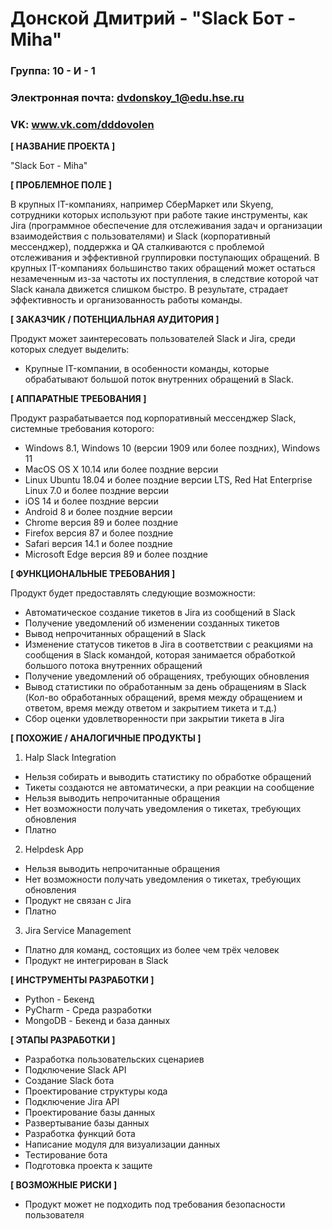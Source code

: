 # Донской Дмитрий - "Slack Бот - Miha"


### Группа: 10 - И - 1
### Электронная почта: dvdonskoy_1@edu.hse.ru
### VK: www.vk.com/dddovolen


**[ НАЗВАНИЕ ПРОЕКТА ]**

"Slack Бот - Miha"

**[ ПРОБЛЕМНОЕ ПОЛЕ ]**

В крупных IT-компаниях, например СберМаркет или Skyeng, сотрудники которых используют при работе такие инструменты, как Jira (программное обеспечение для отслеживания задач и организации взаимодействия с пользователями) и Slack (корпоративный мессенджер), поддержка и QA сталкиваются с проблемой отслеживания и эффективной группировки поступающих обращений. В крупных IT-компаниях большинство таких обращений может остаться незамеченным из-за частоты их поступления, в следствие которой чат Slack канала движется слишком быстро. В результате, страдает эффективность и организованность работы команды.

**[ ЗАКАЗЧИК / ПОТЕНЦИАЛЬНАЯ АУДИТОРИЯ ]**

Продукт может заинтересовать пользователей Slack и Jira, среди которых следует выделить:

* Крупные IT-компании, в особенности команды, которые обрабатывают большой поток внутренних обращений в Slack.

**[ АППАРАТНЫЕ ТРЕБОВАНИЯ ]** 

Продукт разрабатывается под корпоративный мессенджер Slack, системные требования которого:

* Windows 8.1, Windows 10 (версии 1909 или более поздних), Windows 11
* MacOS OS X 10.14 или более поздние версии
* Linux Ubuntu 18.04 и более поздние версии LTS, Red Hat Enterprise Linux 7.0 и более поздние версии
* iOS 14 и более поздние версии
* Android 8 и более поздние версии
* Chrome версия 89 и более поздние
* Firefox версия 87 и более поздние
* Safari версия 14.1 и более поздние
* Microsoft Edge версия 89 и более поздние

**[ ФУНКЦИОНАЛЬНЫЕ ТРЕБОВАНИЯ ]**

Продукт будет предоставлять следующие возможности:
* Автоматическое создание тикетов в Jira из сообщений в Slack
* Получение уведомлений об изменении созданных тикетов
* Вывод непрочитанных обращений в Slack
* Изменение статусов тикетов в Jira в соответствии с реакциями на сообщения в Slack командой, которая занимается обработкой большого потока внутренних обращений
* Получение уведомлений об обращениях, требующих обновления
* Вывод статистики по обработанным за день обращениям в Slack (Кол-во обработанных обращений, время между обращением и ответом, время между ответом и закрытием тикета и т.д.)
* Сбор оценки удовлетворенности при закрытии тикета в Jira

**[ ПОХОЖИЕ / АНАЛОГИЧНЫЕ ПРОДУКТЫ ]**

1) Halp Slack Integration 
  * Нельзя собирать и выводить статистику по обработке обращений
  * Тикеты создаются не автоматически, а при реакции на сообщение
  * Нельзя выводить непрочитанные обращения
  * Нет возможности получать уведомления о тикетах, требующих обновления
  * Платно
2) Helpdesk App
  * Нельзя выводить непрочитанные обращения
  * Нет возможности получать уведомления о тикетах, требующих обновления
  * Продукт не связан с Jira
  * Платно
3) Jira Service Management
  * Платно для команд, состоящих из более чем трёх человек
  * Продукт не интегрирован в Slack

**[ ИНСТРУМЕНТЫ РАЗРАБОТКИ ]**

* Python - Бекенд
* PyCharm - Среда разработки
* MongoDB - Бекенд и база данных

**[ ЭТАПЫ РАЗРАБОТКИ ]**

*	Разработка пользовательских сценариев
*	Подключение Slack API
*	Создание Slack бота
*	Проектирование структуры кода
*	Подключение Jira API
*	Проектирование базы данных
*	Развертывание базы данных
*	Разработка функций бота
*	Написание модуля для визуализации данных
*	Тестирование бота
*	Подготовка проекта к защите

**[ ВОЗМОЖНЫЕ РИСКИ ]**

* Продукт может не подходить под требования безопасности пользователя